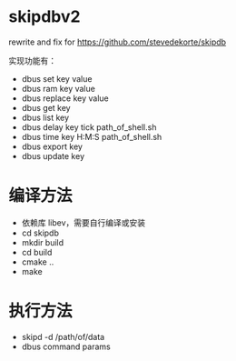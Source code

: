 # skipdbv2
rewrite and fix for https://github.com/stevedekorte/skipdb

实现功能有：

* dbus set key value 
* dbus ram key value
* dbus replace key value 
* dbus get key 
* dbus list key 
* dbus delay key tick path_of_shell.sh
* dbus time key H:M:S path_of_shell.sh
* dbus export key
* dbus update key

# 编译方法
* 依赖库 libev，需要自行编译或安装
* cd skipdb
* mkdir build
* cd build
* cmake ..
* make

# 执行方法
* skipd -d /path/of/data
* dbus command params
